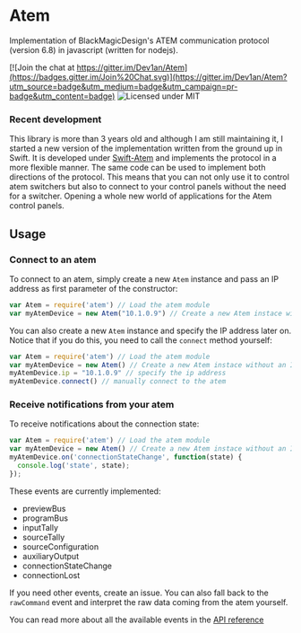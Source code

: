 # Atem

Implementation of BlackMagicDesign's ATEM communication protocol (version 6.8) in javascript (written for nodejs).

[![Join the chat at https://gitter.im/Dev1an/Atem](https://badges.gitter.im/Join%20Chat.svg)](https://gitter.im/Dev1an/Atem?utm_source=badge&utm_medium=badge&utm_campaign=pr-badge&utm_content=badge)
![Licensed under MIT](https://img.shields.io/badge/License-MIT-blue.svg)

### Recent development

This library is more than 3 years old and although I am still maintaining it, I started a new version of the implementation written from the ground up in Swift. It is developed under [Swift-Atem](https://github.com/Dev1an/Swift-Atem) and implements the protocol in a more flexible manner. The same code can be used to implement both directions of the protocol. This means that you can not only use it to control atem switchers but also to connect to your control panels without the need for a switcher. Opening a whole new world of applications for the Atem control panels.

## Usage
### Connect to an atem
To connect to an atem, simply create a new `Atem` instance and pass an IP address as first parameter of the constructor:
```js
var Atem = require('atem') // Load the atem module
var myAtemDevice = new Atem("10.1.0.9") // Create a new Atem instace with an IP address
```
You can also create a new `Atem` instance and specify the IP address later on. Notice that if you do this, you need to call the `connect` method yourself:
```js
var Atem = require('atem') // Load the atem module
var myAtemDevice = new Atem() // Create a new Atem instace without an IP address
myAtemDevice.ip = "10.1.0.9" // specify the ip address
myAtemDevice.connect() // manually connect to the atem
```
### Receive notifications from your atem
To receive notifications about the connection state:
```js
var Atem = require('atem') // Load the atem module
var myAtemDevice = new Atem() // Create a new Atem instace without an IP address
myAtemDevice.on('connectionStateChange', function(state) {
  console.log('state', state);
});
```

These events are currently implemented: 
- previewBus
- programBus
- inputTally
- sourceTally
- sourceConfiguration
- auxiliaryOutput
- connectionStateChange
- connectionLost

If you need other events, create an issue. You can also fall back to the `rawCommand` event and interpret the raw data coming from the atem yourself.

You can read more about all the available events in the [API reference](http://dev1an.github.io/Atem/Device.html)
